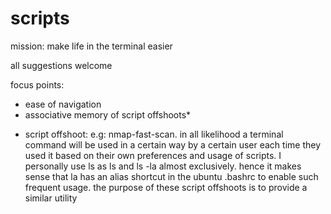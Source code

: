 # scripts

mission: make life in the terminal easier


all suggestions welcome

focus points:
  - ease of navigation
  - associative memory of script offshoots*

* script offshoot: e.g: nmap-fast-scan. in all likelihood a terminal command will be used in a certain way by a certain user
each time they used it based on their own preferences and usage of scripts. I personally use ls as ls and ls -la almost exclusively.
hence it makes sense that la has an alias shortcut in the ubuntu .bashrc to enable such frequent usage. the purpose of these script
offshoots is to provide a similar utility
